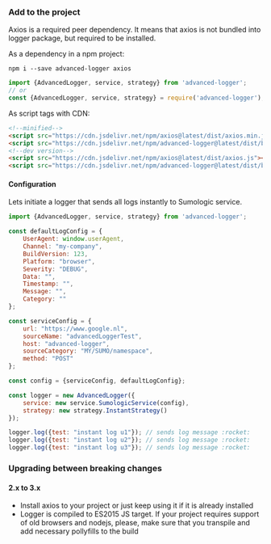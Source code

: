 ### Add to the project

Axios is a required peer dependency. It means that axios is not bundled into logger package, but required to be installed.

As a dependency in a npm project:

```shell
npm i --save advanced-logger axios
```

```javascript
import {AdvancedLogger, service, strategy} from 'advanced-logger';
// or
const {AdvancedLogger, service, strategy} = require('advanced-logger');
```

As script tags with CDN:

```html
<!--minified-->
<script src="https://cdn.jsdelivr.net/npm/axios@latest/dist/axios.min.js"></script>
<script src="https://cdn.jsdelivr.net/npm/advanced-logger@latest/dist/browser/advanced-logger.browser.min.js"></script>
<!--dev version-->
<script src="https://cdn.jsdelivr.net/npm/axios@latest/dist/axios.js"></script>
<script src="https://cdn.jsdelivr.net/npm/advanced-logger@latest/dist/browser-debug/advanced-logger.browser.js"></script>
```

#### Configuration

Lets initiate a logger that sends all logs instantly to Sumologic service.

```javascript
import {AdvancedLogger, service, strategy} from 'advanced-logger';

const defaultLogConfig = {
    UserAgent: window.userAgent,
    Channel: "my-company",
    BuildVersion: 123,
    Platform: "browser",
    Severity: "DEBUG",
    Data: "",
    Timestamp: "",
    Message: "",
    Category: ""
};

const serviceConfig = {
    url: "https://www.google.nl",
    sourceName: "advancedLoggerTest",
    host: "advanced-logger",
    sourceCategory: "MY/SUMO/namespace",
    method: "POST"
};

const config = {serviceConfig, defaultLogConfig};

const logger = new AdvancedLogger({
    service: new service.SumologicService(config),
    strategy: new strategy.InstantStrategy()
});

logger.log({test: "instant log u1"}); // sends log message :rocket:
logger.log({test: "instant log u2"}); // sends log message :rocket:
logger.log({test: "instant log u3"}); // sends log message :rocket:
```

### Upgrading between breaking changes

#### 2.x to 3.x

* Install axios to your project or just keep using it if it is already installed
* Logger is compiled to ES2015 JS target. If your project requires support of old browsers and nodejs, please,
  make sure that you transpile and add necessary pollyfills to the build